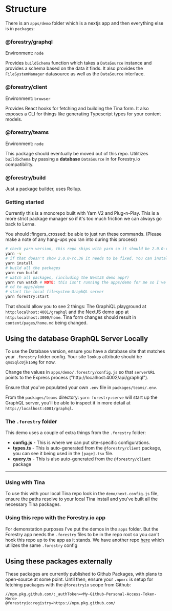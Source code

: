 # Structure

There is an `apps/demo` folder which is a nextjs app and then everything else is in `packages`:

### @forestry/graphql

Environment: `node`

Provides `buildSchema` function which takes a `DataSource` instance and provides a schema based on the data it finds. It also provides the `FileSystemManager` datasource as well as the `DataSource` interface.

### @forestry/client

Environment: `browser`

Provides React hooks for fetching and building the Tina form. It also exposes a CLI for things like generating Typescript types for your content models.

### @forestry/teams

Environment: `node`

This package should eventually be moved out of this repo. Utilitizes `buildSchema` by passing a **database** `DataSource` in for Forestry.io compatibility.

### @forestry/build

Just a package builder, uses Rollup.

### Getting started

Currently this is a monorepo built with Yarn V2 and Plug-n-Play. This is a more strict package manager so if it's too much friction we can always go back to Lerna.

You should :fingers_crossed: be able to just run these commands. (Please make a note of any hang-ups you ran into during this process)

```sh
# check yarn version, this repo ships with yarn so it should be 2.0.0-rc.36
yarn -v
# if that doesn't show 2.0.0-rc.36 it needs to be fixed. You can install the version manually https://yarnpkg.com/getting-started/install but you'll definitely need +2.0
yarn install
# build all the packages
yarn run build
# watch all packages, (including the NextJS demo app?)
yarn run watch # NOTE: this isn't running the apps/demo for me so I've been running it from the `apps/demo` repo directly in a separate tab
# cd to apps/demo
# start the local filesystem GraphQL server
yarn forestry:start
```

That should allow you to see 2 things: The GraphiQL playground at `http:localhost:4001/graphql` and the NextJS demo app at `http:localhost:3000/home`. Tina form changes should result in `content/pages/home.md` being changed.

## Using the **database** GraphQL Server Locally

To use the Database version, ensure you have a database site that matches your `.forestry` folder config. Your site `lookup` attribute should be `qms5qlc0jk1o9g` for now.

Change the values in `apps/demo/.forestry/config.js` so that `serverURL` points to the Express process ("http://localhost:4002/api/graphql").

Ensure that you've populated your own `.env` file in `packages/teams/.env`.

From the `packages/teams` directory: `yarn forestry:serve` will start up the GraphQL server, you'll be able to inspect it in more detail at `http://localhost:4001/graphql`.

### The `.forestry` folder

This demo uses a couple of extra things from the `.forestry` folder:

- **config.js** - This is where we can put site-specific configurations.
- **types.ts** - This is auto-generated from the `@forestry/client` package, you can see it being used in the `[page].tsx` file.
- **query.ts** - This is also auto-generated from the `@forestry/client` package

---

### Using with Tina

To use this with your local Tina repo look in the `demo/next.config.js` file, ensure the paths resolve to your local Tina install and you've built all the necessary Tina packages.

### Using this repo with the Forestry.io app

For demonstation purposes I've put the demos in the `apps` folder. But the Forestry app needs the `.forestry` files to be in the repo root so you can't hook this repo up to the app as it stands. We have another repo [here](https://github.com/forestryio/demo-tina-blocks-graphql) which utilizes the same `.forestry` config

## Using these packages externally

These packages are currently published to Github Packages, with plans to open-source at some point. Until then, ensure your `.npmrc` is setup for fetching packages with the `@forestryio` scope from Github:

```
//npm.pkg.github.com/:_authToken=<My-Github-Personal-Access-Token-Here>
@forestryio:registry=https://npm.pkg.github.com/
```
